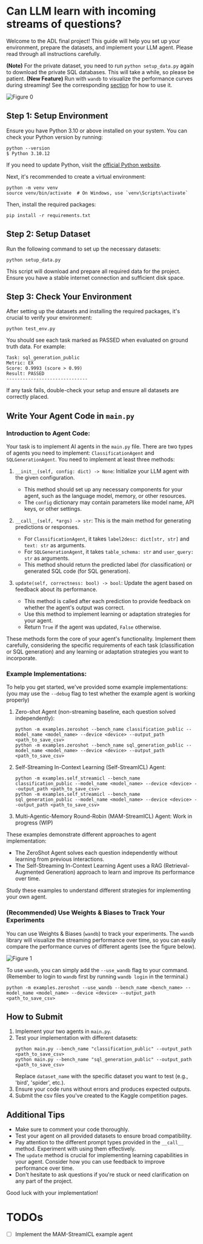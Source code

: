 # Can LLM learn with incoming streams of questions?
Welcome to the ADL final project! This guide will help you set up your environment, prepare the datasets, and implement your LLM agent. Please read through all instructions carefully.

**(Note)** For the private dataset, you need to run `python setup_data.py` again to download the private SQL databases. This will take a while, so please be patient.
**(New Feature)** Run with `wandb` to visualize the performance curves during streaming! See the corresponding [section](#recommended-use-weights--biases-to-track-your-experiments) for how to use it.

![Figure 0](./assets/streambench_setting.png)

## Step 1: Setup Environment

Ensure you have Python 3.10 or above installed on your system. You can check your Python version by running:

```
python --version
$ Python 3.10.12
```

If you need to update Python, visit the [official Python website](https://www.python.org/downloads/).

Next, it's recommended to create a virtual environment:

```
python -m venv venv
source venv/bin/activate  # On Windows, use `venv\Scripts\activate`
```

Then, install the required packages:

```
pip install -r requirements.txt
```

## Step 2: Setup Dataset

Run the following command to set up the necessary datasets:

```
python setup_data.py
```

This script will download and prepare all required data for the project. Ensure you have a stable internet connection and sufficient disk space.

## Step 3: Check Your Environment

After setting up the datasets and installing the required packages, it's crucial to verify your environment:

```
python test_env.py
```

You should see each task marked as PASSED when evaluated on ground truth data. For example:

```
Task: sql_generation_public
Metric: EX
Score: 0.9993 (score > 0.99)
Result: PASSED
------------------------------
```

If any task fails, double-check your setup and ensure all datasets are correctly placed.

## Write Your Agent Code in `main.py`

### Introduction to Agent Code:

Your task is to implement AI agents in the `main.py` file. There are two types of agents you need to implement: `ClassificationAgent` and `SQLGenerationAgent`. You need to implement at least three methods:
1. `__init__(self, config: dict) -> None`: Initialize your LLM agent with the given configuration.
   - This method should set up any necessary components for your agent, such as the language model, memory, or other resources.
   - The `config` dictionary may contain parameters like model name, API keys, or other settings.

2. `__call__(self, *args) -> str`: This is the main method for generating predictions or responses.
   - For `ClassificationAgent`, it takes `label2desc: dict[str, str]` and `text: str` as arguments.
   - For `SQLGenerationAgent`, it takes `table_schema: str` and `user_query: str` as arguments.
   - This method should return the predicted label (for classification) or generated SQL code (for SQL generation).

3. `update(self, correctness: bool) -> bool`: Update the agent based on feedback about its performance.
   - This method is called after each prediction to provide feedback on whether the agent's output was correct.
   - Use this method to implement learning or adaptation strategies for your agent.
   - Return `True` if the agent was updated, `False` otherwise.

These methods form the core of your agent's functionality. Implement them carefully, considering the specific requirements of each task (classification or SQL generation) and any learning or adaptation strategies you want to incorporate.

### Example Implementations:

To help you get started, we've provided some example implementations: (you may use the `--debug` flag to test whether the example agent is working properly)

1. Zero-shot Agent (non-streaming baseline, each question solved independently):
   ```
   python -m examples.zeroshot --bench_name classification_public --model_name <model_name> --device <device> --output_path <path_to_save_csv>
   python -m examples.zeroshot --bench_name sql_generation_public --model_name <model_name> --device <device> --output_path <path_to_save_csv>
   ```

2. Self-Streaming In-Context Learning (Self-StreamICL) Agent:
   ```
   python -m examples.self_streamicl --bench_name classification_public --model_name <model_name> --device <device> --output_path <path_to_save_csv>
   python -m examples.self_streamicl --bench_name sql_generation_public --model_name <model_name> --device <device> --output_path <path_to_save_csv>
   ```

3. Multi-Agentic-Memory Round-Robin (MAM-StreamICL) Agent:
   Work in progress (WIP)

These examples demonstrate different approaches to agent implementation:
- The ZeroShot Agent solves each question independently without learning from previous interactions.
- The Self-Streaming In-Context Learning Agent uses a RAG (Retrieval-Augmented Generation) approach to learn and improve its performance over time.

Study these examples to understand different strategies for implementing your own agent.

### (Recommended) Use Weights & Biases to Track Your Experiments

You can use Weights & Biases (`wandb`) to track your experiments. The `wandb` library will visualize the streaming performance over time, so you can easily compare the performance curves of different agents (see the figure below).

![Figure 1](./assets/wandb_perf_curves.png)

To use `wandb`, you can simply add the `--use_wandb` flag to your command. (Remember to login to `wandb` first by running `wandb login` in the terminal.)
```
python -m examples.zeroshot --use_wandb --bench_name <bench_name> --model_name <model_name> --device <device> --output_path <path_to_save_csv>
```

## How to Submit

1. Implement your two agents in `main.py`.
2. Test your implementation with different datasets:
   ```
   python main.py --bench_name "classification_public" --output_path <path_to_save_csv>
   python main.py --bench_name "sql_generation_public" --output_path <path_to_save_csv>
   ```
   Replace `dataset_name` with the specific dataset you want to test (e.g., 'bird', 'spider', etc.).
3. Ensure your code runs without errors and produces expected outputs.
4. Submit the csv files you've created to the Kaggle competition pages.

## Additional Tips

- Make sure to comment your code thoroughly.
- Test your agent on all provided datasets to ensure broad compatibility.
- Pay attention to the different prompt types provided in the `__call__` method. Experiment with using them effectively.
- The `update` method is crucial for implementing learning capabilities in your agent. Consider how you can use feedback to improve performance over time.
- Don't hesitate to ask questions if you're stuck or need clarification on any part of the project.

Good luck with your implementation!

# TODOs
- [ ] Implement the MAM-StreamICL example agent
